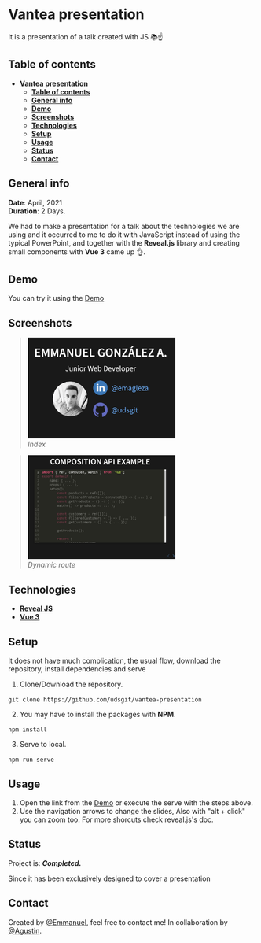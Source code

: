 # **Vantea presentation**

It is a presentation of a talk created with JS 📚☝️

## **Table of contents**

- [**Vantea presentation**](#vantea-presentation)
    - [**Table of contents**](#table-of-contents)
    - [**General info**](#general-info)
    - [**Demo**](#demo)
    - [**Screenshots**](#screenshots)
    - [**Technologies**](#technologies)
    - [**Setup**](#setup)
    - [**Usage**](#usage)
    - [**Status**](#status)
    - [**Contact**](#contact)

## **General info**

**Date**: April, 2021  
**Duration**: 2 Days.

We had to make a presentation for a talk about the technologies we are using and it occurred to me to do it with JavaScript instead of using the typical PowerPoint, and together with the **Reveal.js** library and creating small components with **Vue 3** came up 👌.

## **Demo**

You can try it using the [Demo](https://vantea-presentation.netlify.app/)

## **Screenshots**

> <img src="images_repo/emmanuel.jpg" width="300"/><br><i>Index</i>

> <img src="images_repo/composition-api.jpg" width="300"/><br><i>Dynamic route</i>

## **Technologies**

- [**Reveal JS**](https://revealjs.com/)
- [**Vue 3**](https://v3.vuejs.org/)

## **Setup**

It does not have much complication, the usual flow, download the repository, install dependencies and serve


1. Clone/Download the repository.

```console
git clone https://github.com/udsgit/vantea-presentation
```

2. You may have to install the packages with **NPM**.

```console
npm install
```

3. Serve to local.

```console
npm run serve
```

## **Usage**

1. Open the link from the [Demo](https://vantea-presentation.netlify.app/) or execute the serve with the steps above.
2. Use the navigation arrows to change the slides, Also with "alt + click" you can zoom too. For more shorcuts check reveal.js's doc.

## **Status**

Project is: **_Completed._**

Since it has been exclusively designed to cover a presentation

## **Contact**

Created by [@Emmanuel](https://www.linkedin.com/in/emagleza/), feel free to contact me!
In collaboration by [@Agustin](https://www.linkedin.com/in/agustrocha/).

